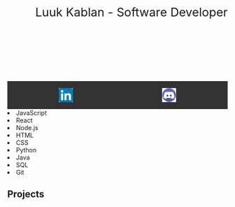 <html lang="en">
<body>
  <header style="width: 100%; text-align: center; padding: 2rem; font-size: 1.7rem; background: url('https://github.com/LuckyLuuk12/LuckyLuuk12/blob/main/img/banner.png?raw=true');">
    Luuk Kablan - Software Developer
  </header>
  <nav style="display: flex; justify-content: space-around; padding: 1rem; background: #333;">
    <a href="https://www.linkedin.com/in/luuk-kablan/" style="max-width: 2rem; max-height: 2rem;">
      <img src="https://github.com/LuckyLuuk12/LuckyLuuk12/blob/main/img/linkedin.png" alt="LinkedIn" style="width: 100%; height: 100%;">
    </a>
    <a href="https://discordapp.com/users/463695638094282772" style="max-width: 2rem; max-height: 2rem;">
      <img src="https://github.com/LuckyLuuk12/LuckyLuuk12/blob/main/img/discord.png" alt="Discord" style="width: 100%; height: 100%;">
    </a>
  </nav>
  <div>
    <li>JavaScript</li>
    <li>React</li>
    <li>Node.js</li>
    <li>HTML</li>
    <li>CSS</li>
    <li>Python</li>
    <li>Java</li>
    <li>SQL</li>
    <li>Git</li>
  </div>
  <h2>Projects</h2>
  <div>

  </div>
</body>
</html>
